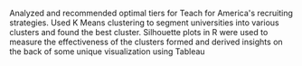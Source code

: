 Analyzed and recommended optimal tiers for Teach for America's recruiting strategies. Used K Means clustering to segment universities into various clusters and found the best cluster. Silhouette plots in R were used to measure the effectiveness of the clusters formed and derived insights on the back of some unique visualization using Tableau
